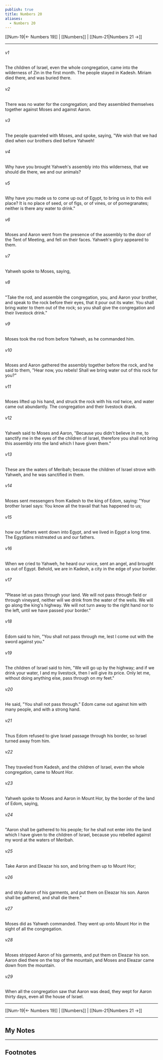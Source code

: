 ```yaml
---
publish: true
title: Numbers 20
aliases:
  - Numbers 20
---
```


[[Num-19|← Numbers 19]] | [[Numbers]] | [[Num-21|Numbers 21 →]]
***



###### v1 
The children of Israel, even the whole congregation, came into the wilderness of Zin in the first month. The people stayed in Kadesh. Miriam died there, and was buried there. 

###### v2 
There was no water for the congregation; and they assembled themselves together against Moses and against Aaron. 

###### v3 
The people quarreled with Moses, and spoke, saying, "We wish that we had died when our brothers died before Yahweh! 

###### v4 
Why have you brought Yahweh's assembly into this wilderness, that we should die there, we and our animals? 

###### v5 
Why have you made us to come up out of Egypt, to bring us in to this evil place? It is no place of seed, or of figs, or of vines, or of pomegranates; neither is there any water to drink." 

###### v6 
Moses and Aaron went from the presence of the assembly to the door of the Tent of Meeting, and fell on their faces. Yahweh's glory appeared to them. 

###### v7 
Yahweh spoke to Moses, saying, 

###### v8 
"Take the rod, and assemble the congregation, you, and Aaron your brother, and speak to the rock before their eyes, that it pour out its water. You shall bring water to them out of the rock; so you shall give the congregation and their livestock drink." 

###### v9 
Moses took the rod from before Yahweh, as he commanded him. 

###### v10 
Moses and Aaron gathered the assembly together before the rock, and he said to them, "Hear now, you rebels! Shall we bring water out of this rock for you?" 

###### v11 
Moses lifted up his hand, and struck the rock with his rod twice, and water came out abundantly. The congregation and their livestock drank. 

###### v12 
Yahweh said to Moses and Aaron, "Because you didn't believe in me, to sanctify me in the eyes of the children of Israel, therefore you shall not bring this assembly into the land which I have given them." 

###### v13 
These are the waters of Meribah; because the children of Israel strove with Yahweh, and he was sanctified in them. 

###### v14 
Moses sent messengers from Kadesh to the king of Edom, saying: "Your brother Israel says: You know all the travail that has happened to us; 

###### v15 
how our fathers went down into Egypt, and we lived in Egypt a long time. The Egyptians mistreated us and our fathers. 

###### v16 
When we cried to Yahweh, he heard our voice, sent an angel, and brought us out of Egypt. Behold, we are in Kadesh, a city in the edge of your border. 

###### v17 
"Please let us pass through your land. We will not pass through field or through vineyard, neither will we drink from the water of the wells. We will go along the king's highway. We will not turn away to the right hand nor to the left, until we have passed your border." 

###### v18 
Edom said to him, "You shall not pass through me, lest I come out with the sword against you." 

###### v19 
The children of Israel said to him, "We will go up by the highway; and if we drink your water, I and my livestock, then I will give its price. Only let me, without doing anything else, pass through on my feet." 

###### v20 
He said, "You shall not pass through." Edom came out against him with many people, and with a strong hand. 

###### v21 
Thus Edom refused to give Israel passage through his border, so Israel turned away from him. 

###### v22 
They traveled from Kadesh, and the children of Israel, even the whole congregation, came to Mount Hor. 

###### v23 
Yahweh spoke to Moses and Aaron in Mount Hor, by the border of the land of Edom, saying, 

###### v24 
"Aaron shall be gathered to his people; for he shall not enter into the land which I have given to the children of Israel, because you rebelled against my word at the waters of Meribah. 

###### v25 
Take Aaron and Eleazar his son, and bring them up to Mount Hor; 

###### v26 
and strip Aaron of his garments, and put them on Eleazar his son. Aaron shall be gathered, and shall die there." 

###### v27 
Moses did as Yahweh commanded. They went up onto Mount Hor in the sight of all the congregation. 

###### v28 
Moses stripped Aaron of his garments, and put them on Eleazar his son. Aaron died there on the top of the mountain, and Moses and Eleazar came down from the mountain. 

###### v29 
When all the congregation saw that Aaron was dead, they wept for Aaron thirty days, even all the house of Israel.

***
[[Num-19|← Numbers 19]] | [[Numbers]] | [[Num-21|Numbers 21 →]]

---
## My Notes

---
## Footnotes
